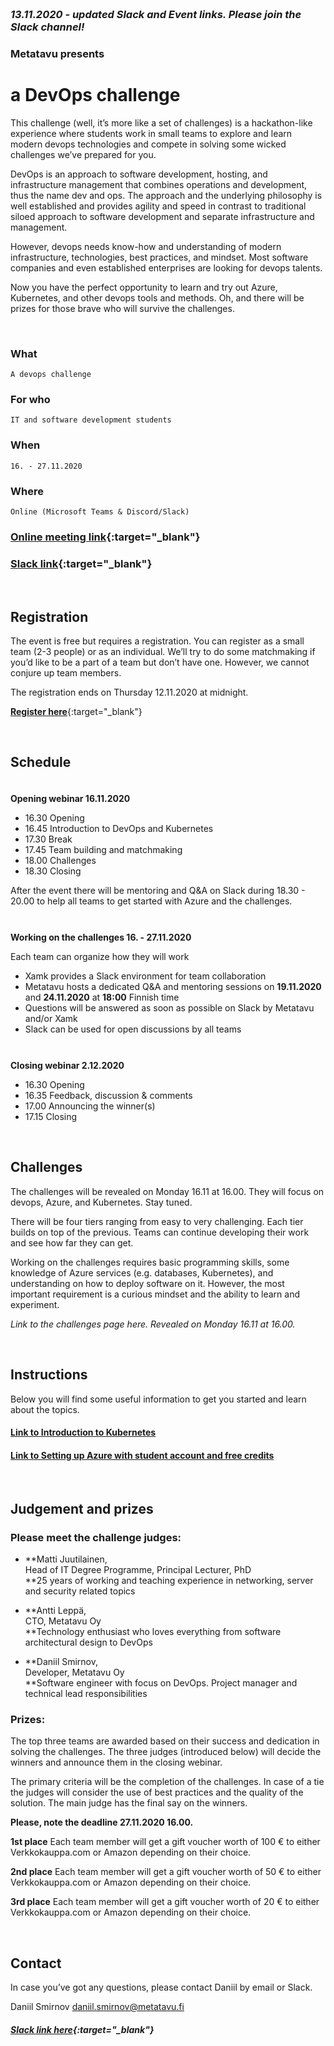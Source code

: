 <header style="margin-top: -80px; padding-bottom: 50px;">
   <a href="https://metatavu.fi">
   <img src="/xamk-challenges/media/metatavu-logo.png" style="max-width: 100px;"
      alt="Jekyll logo" />
   </a>
</header>

### *13.11.2020 -  updated Slack and Event links. Please join the Slack channel!*

### **Metatavu presents**
# **a DevOps challenge**

This challenge (well, it’s more like a set of challenges) is a hackathon-like experience where students work in small teams to explore and learn modern devops technologies and compete in solving some wicked challenges we’ve prepared for you.

DevOps is an approach to software development, hosting, and infrastructure management that combines operations and development, thus the name dev and ops. The approach and the underlying philosophy is well established and provides agility and speed in contrast to traditional siloed approach to software development and separate infrastructure and management. 

However, devops needs know-how and understanding of modern infrastructure, technologies, best practices, and mindset. Most software companies and even established enterprises are looking for devops talents. 

Now you have the perfect opportunity to learn and try out Azure, Kubernetes, and other devops tools and methods. Oh, and there will be prizes for those brave who will survive the challenges.

<!-- You will find challenges and any supporting information on this Github Pages website or under the [XAMK challenges GitHub repository](https://github.com/Metatavu/xamk-challenges). -->
<p>&nbsp;</p>

### **What**
```
A devops challenge
```


### **For who**
```
IT and software development students
```


### **When**
```
16. - 27.11.2020 
```


### **Where**
```
Online (Microsoft Teams & Discord/Slack)
```


### [Online meeting link](https://teams.microsoft.com/l/meetup-join/19%3aeb65911507ae4b488037da126cd386cf%40thread.tacv2/1605096050477?context=%7b%22Tid%22%3a%2236c8d6bc-e998-4190-a69f-c13424063463%22%2c%22Oid%22%3a%22139985b0-2a7b-47f4-94d3-c4050722c4ef%22%7d){:target="_blank"}
### [Slack link](https://join.slack.com/share/zt-j234w3yd-9nApyqr3jdP7M84TJWv9jQ){:target="_blank"}
<p>&nbsp;</p>

## **Registration**

The event is free but requires a registration. You can register as a small team (2-3 people) or as an individual. We’ll try to do some matchmaking if you’d like to be a part of a team but don’t have one. However, we cannot conjure up team members.

The registration ends on Thursday 12.11.2020 at midnight.

[**Register here**](https://forms.gle/z4SDwZiFKHswmQ19A){:target="_blank"}
<p>&nbsp;</p>

## **Schedule**
<p style="height: 5px">&nbsp;</p>

**Opening webinar 16.11.2020**

- 16.30		Opening
- 16.45		Introduction to DevOps and Kubernetes
- 17.30		Break
- 17.45		Team building and matchmaking
- 18.00		Challenges
- 18.30		Closing

After the event there will be mentoring and Q&A on Slack during 18.30 - 20.00 to help all teams to get started with Azure and the challenges.
<p style="height: 13px">&nbsp;</p>

**Working on the challenges 16. - 27.11.2020**

Each team can organize how they will work
- Xamk provides a Slack environment for team collaboration
- Metatavu hosts a dedicated Q&A and mentoring sessions on **19.11.2020** and **24.11.2020** at **18:00** Finnish time
- Questions will be answered as soon as possible on Slack by Metatavu and/or Xamk
- Slack can be used for open discussions by all teams
<p style="height: 13px">&nbsp;</p>

**Closing webinar 2.12.2020**

- 16.30		Opening
- 16.35		Feedback, discussion & comments
- 17.00		Announcing the winner(s)
- 17.15		Closing
<p>&nbsp;</p>

## **Challenges**

The challenges will be revealed on Monday 16.11 at 16.00. They will focus on devops, Azure, and Kubernetes. Stay tuned.

There will be four tiers ranging from easy to very challenging. Each tier builds on top of the previous. Teams can continue developing their work and see how far they can get.

Working on the challenges requires basic programming skills, some knowledge of Azure services (e.g. databases, Kubernetes), and understanding on how to deploy software on it. However, the most important requirement is a curious mindset and the ability to learn and experiment.

<span>*Link to the challenges page here. Revealed on Monday 16.11 at 16.00.*</span>
<p>&nbsp;</p>

## **Instructions**

Below you will find some useful information to get you started and learn about the topics. 


#### [Link to Introduction to Kubernetes](posts/2020-10-09-about-kubernetes.markdown)

#### [Link to Setting up Azure with student account and free credits](posts/2020-10-08-azure-kubernetes.markdown)
<p>&nbsp;</p>

## **Judgement and prizes**

### Please meet the challenge judges:

- **Matti Juutilainen,<br/>Head of IT Degree Programme, Principal Lecturer, PhD<br/>**25 years of working and teaching experience in networking, server and security related topics

- **Antti Leppä,<br/>CTO, Metatavu Oy<br/>**Technology enthusiast who loves everything from software architectural design to DevOps

- **Daniil Smirnov,<br/>Developer, Metatavu Oy<br/>**Software engineer with focus on DevOps. Project manager and technical lead responsibilities

### Prizes:

The top three teams are awarded based on their success and dedication in solving the challenges. The three judges (introduced below) will decide the winners and announce them in the closing webinar.

The primary criteria will be the completion of the challenges. In case of a tie the judges will consider the use of best practices and the quality of the solution. The main judge has the final say on the winners.

**Please, note the deadline 27.11.2020 16.00.**

**1st place**
Each team member will get a gift voucher worth of 100 € to either Verkkokauppa.com or Amazon depending on their choice. 

**2nd place**
Each team member will get a gift voucher worth of 50 € to either Verkkokauppa.com or Amazon depending on their choice.

**3rd place**
Each team member will get a gift voucher worth of 20 € to either Verkkokauppa.com or Amazon depending on their choice.


<p>&nbsp;</p>

## **Contact**

In case you’ve got any questions, please contact Daniil by email or Slack.

Daniil Smirnov 
daniil.smirnov@metatavu.fi

##### [Slack link here](https://join.slack.com/share/zt-j234w3yd-9nApyqr3jdP7M84TJWv9jQ){:target="_blank"}